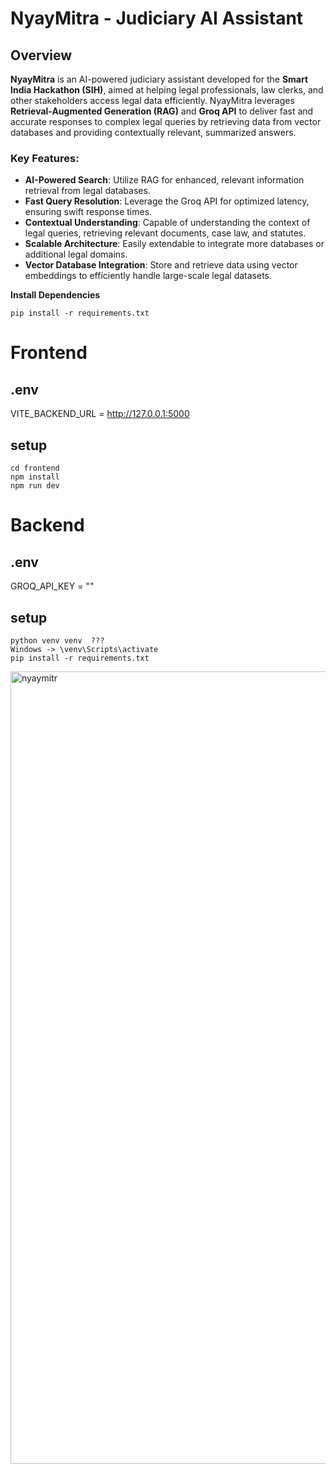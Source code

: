 # NyayMitra - Judiciary AI Assistant

## Overview

**NyayMitra** is an AI-powered judiciary assistant developed for the **Smart India Hackathon (SIH)**, aimed at helping legal professionals, law clerks, and other stakeholders access legal data efficiently. NyayMitra leverages **Retrieval-Augmented Generation (RAG)** and **Groq API** to deliver fast and accurate responses to complex legal queries by retrieving data from vector databases and providing contextually relevant, summarized answers.

### Key Features:
- **AI-Powered Search**: Utilize RAG for enhanced, relevant information retrieval from legal databases.
- **Fast Query Resolution**: Leverage the Groq API for optimized latency, ensuring swift response times.
- **Contextual Understanding**: Capable of understanding the context of legal queries, retrieving relevant documents, case law, and statutes.
- **Scalable Architecture**: Easily extendable to integrate more databases or additional legal domains.
- **Vector Database Integration**: Store and retrieve data using vector embeddings to efficiently handle large-scale legal datasets.

**Install Dependencies**

    pip install -r requirements.txt
    
# Frontend 

## .env
VITE_BACKEND_URL = http://127.0.0.1:5000

## setup
```
cd frontend
npm install
npm run dev
```



# Backend 

## .env
GROQ_API_KEY = ""

## setup
```
python venv venv  ???
Windows -> \venv\Scripts\activate
pip install -r requirements.txt
```
<img width="1268" alt="nyaymitr" src="https://github.com/user-attachments/assets/08021602-9ee9-4f3f-8844-364ebcecbfec">









